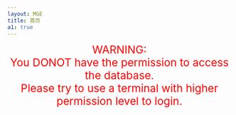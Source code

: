 ```yaml
---
layout: MGE
title: 首页
a1: true
---
```

<p style="text-align:center;color:red;">
	<big><big><big>
		WARNING:
		<br/>
		You DONOT have the permission to access the database.
		<br/>
		Please try to use a terminal with higher permission level to login.
	</big></big></big>
</p>
